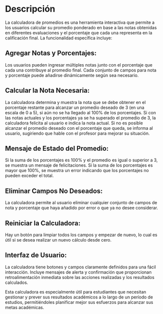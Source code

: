 # Descripción

La calculadora de promedios es una herramienta interactiva que permite a los usuarios calcular su promedio ponderado en base a las notas obtenidas en diferentes evaluaciones y el porcentaje que cada una representa en la calificación final. La funcionalidad específica incluye:

## Agregar Notas y Porcentajes:
Los usuarios pueden ingresar múltiples notas junto con el porcentaje que cada una contribuye al promedio final.
Cada conjunto de campos para nota y porcentaje puede añadirse dinámicamente según sea necesario.

## Calcular la Nota Necesaria:
La calculadora determina y muestra la nota que se debe obtener en el porcentaje restante para alcanzar un promedio deseado de 3 (en una escala de 0 a 5), si aún no se ha llegado al 100% de los porcentajes.
Si con las notas actuales y los porcentajes ya se ha superado el promedio de 3, la calculadora felicita al usuario e indica la nota actual.
Si no es posible alcanzar el promedio deseado con el porcentaje que queda, se informa al usuario, sugiriendo que hable con el profesor para mejorar su situación.

## Mensaje de Estado del Promedio:
Si la suma de los porcentajes es 100% y el promedio es igual o superior a 3, se muestra un mensaje de felicitaciones.
Si la suma de los porcentajes es mayor que 100%, se muestra un error indicando que los porcentajes no pueden exceder el total.

## Eliminar Campos No Deseados:
La calculadora permite al usuario eliminar cualquier conjunto de campos de nota y porcentaje que haya añadido por error o que ya no desee considerar.

## Reiniciar la Calculadora:
Hay un botón para limpiar todos los campos y empezar de nuevo, lo cual es útil si se desea realizar un nuevo cálculo desde cero.

## Interfaz de Usuario:
La calculadora tiene botones y campos claramente definidos para una fácil interacción.
Incluye mensajes de alerta y confirmación que proporcionan retroalimentación inmediata sobre las acciones realizadas y los resultados calculados.

Esta calculadora es especialmente útil para estudiantes que necesitan gestionar y prever sus resultados académicos a lo largo de un período de estudios, permitiéndoles planificar mejor sus esfuerzos para alcanzar sus metas académicas.
